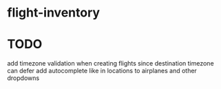 flight-inventory
================

TODO
====
add timezone validation when creating flights since destination timezone can defer
add autocomplete like in locations to airplanes and other dropdowns


